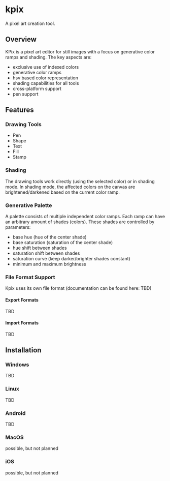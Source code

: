 # kpix

A pixel art creation tool.

## Overview
KPix is a pixel art editor for still images with a focus on generative color ramps and shading. The key aspects are:
- exclusive use of indexed colors
- generative color ramps
- hsv based color representation
- shading capabilities for all tools
- cross-platform support 
- pen support

## Features
### Drawing Tools
- Pen
- Shape
- Text
- Fill
- Stamp

### Shading
The drawing tools work directly (using the selected color) or in shading mode. In shading mode, the affected colors on the canvas are brightened/darkened based on the current color ramp.

### Generative Palette
A palette consists of multiple independent color ramps. Each ramp can have an arbitrary amount of shades (colors). These shades are controlled by parameters:
- base hue (hue of the center shade)
- base saturation (saturation of the center shade)
- hue shift between shades
- saturation shift between shades
- saturation curve (keep darker/brighter shades constant)
- minimum and maximum brightness

### File Format Support
Kpix uses its own file format (documentation can be found here: TBD)
#### Export Formats
TBD
#### Import Formats
TBD

 
## Installation
### Windows
TBD
### Linux
TBD
### Android
TBD
### MacOS
possible, but not planned
### iOS
possible, but not planned

